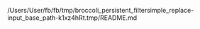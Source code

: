 /Users/User/fb/fb/tmp/broccoli_persistent_filtersimple_replace-input_base_path-k1xz4hRt.tmp/README.md